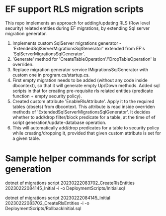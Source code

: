 # EF support RLS migration scripts
This repo implements an approach for adding/updating RLS (Row level security) related entities during EF migrations, by extending Sql server migration generator.

1. Implements custom SqlServer migrations generator - 'ExtendedSqlServerMigrationsSqlGenerator' extended from EF's 'SqlServerMigrationsSqlGenerator'.
2. 'Generate' method for 'CreateTableOperation'/'DropTableOperation' is overriden.
3. Replace migration generator service IMigrationsSqlGenerator with custom one in program.cs/startup.cs.
4. First empty migration needs to be added (without any code inside dbcontext), so that it will generate empty Up/Down methods. Added sql scripts in that for creating pre-requisite rls related entities (predicate function + empty security policy).
5. Created custom attribute 'EnableRlsAttribute'. Apply it to the required tables (dbsets) from dbcontext. This attribute is read inside overriden methods of 'ExtendedSqlServerMigrationsSqlGenerator'. It decides whether to add/drop filter/block predicate for a table, at the time of ef script generation/update-database operation.
6. This will automatically add/drop predicates for a table to security policy while creating/dropping it, provided that given custom attribute is set for a given table.

# Sample helper commands for script generation

dotnet ef migrations script 20230222083702_CreateRlsEntities 20230222084145_Initial -i -o DeploymentScripts/Initial.sql

dotnet ef migrations script 20230222084145_Initial 20230222083702_CreateRlsEntities -i -o DeploymentScripts/RollbackInitial.sql
